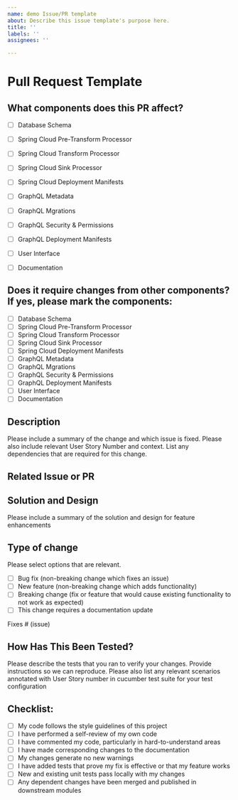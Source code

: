 ```yaml
---
name: demo Issue/PR template
about: Describe this issue template's purpose here.
title: ''
labels: ''
assignees: ''

---
```


# Pull Request Template

## What components does this PR affect?
- [ ] Database Schema
- [ ] Spring Cloud Pre-Transform Processor 
- [ ] Spring Cloud Transform Processor 
- [ ] Spring Cloud Sink Processor 
- [ ] Spring Cloud Deployment Manifests
- [ ] GraphQL Metadata
- [ ] GraphQL Mgrations
- [ ] GraphQL Security & Permissions
- [ ] GraphQL Deployment Manifests
- [ ] User Interface
- [ ] Documentation


## Does it require changes from other components? If yes, please mark the components:
- [ ] Database Schema
- [ ] Spring Cloud Pre-Transform Processor 
- [ ] Spring Cloud Transform Processor 
- [ ] Spring Cloud Sink Processor 
- [ ] Spring Cloud Deployment Manifests
- [ ] GraphQL Metadata
- [ ] GraphQL Mgrations
- [ ] GraphQL Security & Permissions
- [ ] GraphQL Deployment Manifests
- [ ] User Interface
- [ ] Documentation

## Description

Please include a summary of the change and which issue is fixed. Please also include relevant User Story Number and context. List any dependencies that are required for this change.

## Related Issue or PR

## Solution and Design
Please include a summary of the solution and design for feature enhancements

## Type of change

Please select options that are relevant.

- [ ] Bug fix (non-breaking change which fixes an issue)
- [ ] New feature (non-breaking change which adds functionality)
- [ ] Breaking change (fix or feature that would cause existing functionality to not work as expected)
- [ ] This change requires a documentation update

Fixes # (issue)



## How Has This Been Tested?

Please describe the tests that you ran to verify your changes. Provide instructions so we can reproduce. Please also list any relevant scenarios annotated with User Story number in cucumber test suite for your test configuration


## Checklist:

- [ ] My code follows the style guidelines of this project
- [ ] I have performed a self-review of my own code
- [ ] I have commented my code, particularly in hard-to-understand areas
- [ ] I have made corresponding changes to the documentation
- [ ] My changes generate no new warnings
- [ ] I have added tests that prove my fix is effective or that my feature works
- [ ] New and existing unit tests pass locally with my changes
- [ ] Any dependent changes have been merged and published in downstream modules
